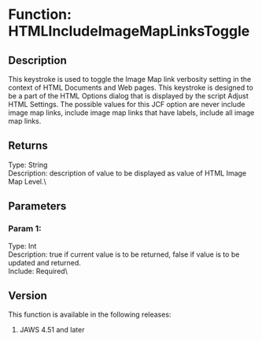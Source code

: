 # Function: HTMLIncludeImageMapLinksToggle

## Description

This keystroke is used to toggle the Image Map link verbosity setting in
the context of HTML Documents and Web pages. This keystroke is designed
to be a part of the HTML Options dialog that is displayed by the script
Adjust HTML Settings. The possible values for this JCF option are never
include image map links, include image map links that have labels,
include all image map links.

## Returns

Type: String\
Description: description of value to be displayed as value of HTML Image
Map Level.\

## Parameters

### Param 1:

Type: Int\
Description: true if current value is to be returned, false if value is
to be updated and returned.\
Include: Required\

## Version

This function is available in the following releases:

1.  JAWS 4.51 and later
